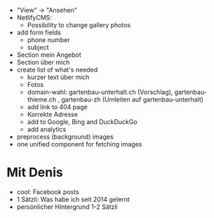 - "View" -> "Ansehen"
- NetlifyCMS:
  - Possibility to change gallery photos
- add form fields
  - phone number
  - subject
- Section mein Angebot
- Section über mich
- create list of what's needed
  - kurzer text über mich
  - Fotos
  - domain-wahl: gartenbau-unterhalt.ch (Vorschlag), gartenbau-thieme.ch , gartenbau-zh (Umleiten auf gartenbau-unterhalt)
  - add link to 404 page
  - Korrekte Adresse
  - add to Google, Bing and DuckDuckGo
  - add analytics
- preprocess (background) images
- one unified component for fetching images

# Mit Denis

- cool: Facebook posts
- 1 Sätzli: Was habe ich seit 2014 gelernt
- persönlicher Hintergrund 1-2 Sätzli
